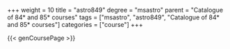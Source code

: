 +++
weight = 10
title = "astro849"
degree = "msastro"
parent = "Catalogue of 84* and 85* courses"
tags = ["msastro", "astro849", "Catalogue of 84* and 85* courses"]
categories = ["course"]
+++

{{< genCoursePage >}}
